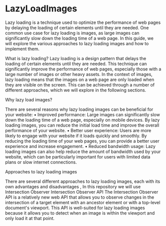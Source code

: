 # LazyLoadImages
Lazy loading is a technique used to optimize the performance of web pages by delaying the loading of certain elements until they are needed. One common use case for lazy loading is images, as large images can significantly slow down the loading time of a web page. In this guide, we will explore the various approaches to lazy loading images and how to implement them.

What is lazy loading?
Lazy loading is a design pattern that delays the loading of certain elements until they are needed. This technique can significantly improve the performance of web pages, especially those with a large number of images or other heavy assets.
In the context of images, lazy loading means that the images on a web page are only loaded when they are visible on the screen. This can be achieved through a number of different approaches, which we will explore in the following sections.



Why lazy load images? 

There are several reasons why lazy loading images can be beneficial for your website:
•	Improved performance: Large images can significantly slow down the loading time of a web page, especially on mobile devices. By lazy loading images, you can reduce the initial load time and improve the overall performance of your website.
•	Better user experience: Users are more likely to engage with your website if it loads quickly and smoothly. By reducing the loading time of your web pages, you can provide a better user experience and increase engagement.
•	Reduced bandwidth usage: Lazy loading images can also help reduce the amount of bandwidth used by your website, which can be particularly important for users with limited data plans or slow internet connections.


Approaches to lazy loading images

 There are several different approaches to lazy loading images, each with its own advantages and disadvantages , In this repository we will use Intersection Observer
Intersection Observer API The Intersection Observer API is a relatively new web API that allows you to observe changes in the intersection of a target element with an ancestor element or with a top-level document's viewport. This API is well-suited for lazy loading images because it allows you to detect when an image is within the viewport and only load it at that point.

